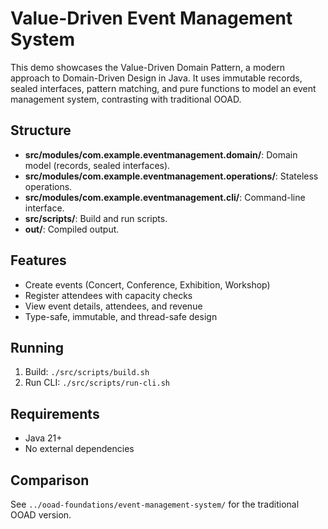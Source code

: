 # Value-Driven Event Management System

This demo showcases the Value-Driven Domain Pattern, a modern approach to Domain-Driven Design in Java. It uses immutable records, sealed interfaces, pattern matching, and pure functions to model an event management system, contrasting with traditional OOAD.

## Structure
- **src/modules/com.example.eventmanagement.domain/**: Domain model (records, sealed interfaces).
- **src/modules/com.example.eventmanagement.operations/**: Stateless operations.
- **src/modules/com.example.eventmanagement.cli/**: Command-line interface.
- **src/scripts/**: Build and run scripts.
- **out/**: Compiled output.

## Features
- Create events (Concert, Conference, Exhibition, Workshop)
- Register attendees with capacity checks
- View event details, attendees, and revenue
- Type-safe, immutable, and thread-safe design

## Running
1. Build: `./src/scripts/build.sh`
2. Run CLI: `./src/scripts/run-cli.sh`

## Requirements
- Java 21+
- No external dependencies

## Comparison
See `../ooad-foundations/event-management-system/` for the traditional OOAD version.


